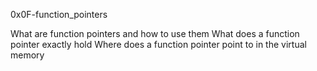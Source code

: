 0x0F-function_pointers

What are function pointers and how to use them
What does a function pointer exactly hold
Where does a function pointer point to in the virtual memory

